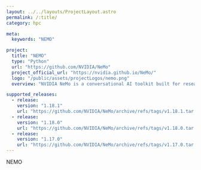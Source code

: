 ```yaml
---
layout: ../../layouts/ProjectLayout.astro
permalink: /:title/
category: hpc

meta:
  keywords: "NEMO"

project:
  title: "NEMO"
  type: "Python"
  url: "https://github.com/NVIDIA/NeMo"
  project_official_url: "https://nvidia.github.io/NeMo/"
  logo: "/public/assets/projectLogos/nemo.png"
  overview: "NVIDIA NeMo is a conversational AI toolkit built for researchers working on automatic speech recognition (ASR), text-to-speech synthesis (TTS), large language models (LLMs), and natural language processing (NLP). The primary objective of NeMo is to help researchers from industry and academia to reuse prior work (code and pretrained models) and make it easier to create new conversational AI models."

supported_releases:
  - release:
    version: "1.18.1"
    url: "https://github.com/NVIDIA/NeMo/archive/refs/tags/v1.18.1.tar.gz"
  - release:
    version: "1.18.0"
    url: "https://github.com/NVIDIA/NeMo/archive/refs/tags/v1.18.0.tar.gz"
  - release:
    version: "1.17.0"
    url: "https://github.com/NVIDIA/NeMo/archive/refs/tags/v1.17.0.tar.gz"
---
```


<p>NEMO</p>
